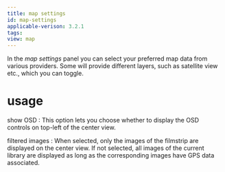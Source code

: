 ```yaml
---
title: map settings
id: map-settings
applicable-verison: 3.2.1
tags: 
view: map
---
```


In the _map settings_ panel you can select your preferred map data from various providers. Some will provide different layers, such as satellite view etc., which you can toggle.

# usage

show OSD
: This option lets you choose whether to display the OSD controls on top-left of the center view.

filtered images
: When selected, only the images of the filmstrip are displayed on the center view. If not selected, all images of the current library are displayed as long as the corresponding images have GPS data associated.

